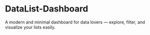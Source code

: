 # DataList-Dashboard
A modern and minimal dashboard for data lovers — explore, filter, and visualize your lists easily.
